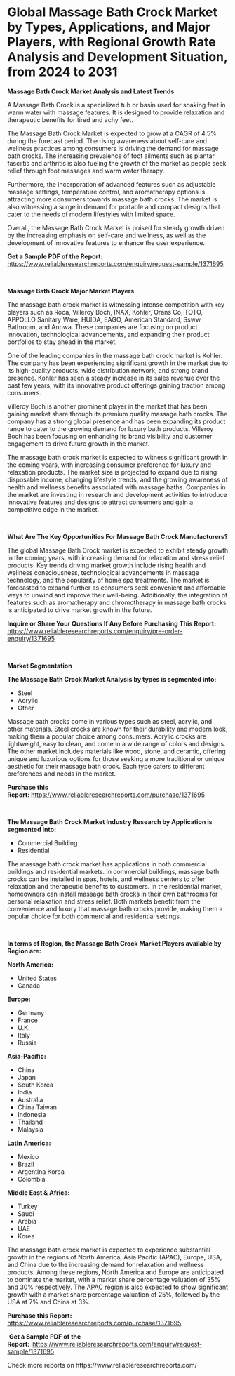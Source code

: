<p><h1>Global Massage Bath Crock Market by Types, Applications, and Major Players, with Regional Growth Rate Analysis and Development Situation, from 2024 to 2031</h1></p><p><strong>Massage Bath Crock Market Analysis and Latest Trends</strong></p>
<p><p>A Massage Bath Crock is a specialized tub or basin used for soaking feet in warm water with massage features. It is designed to provide relaxation and therapeutic benefits for tired and achy feet.</p><p>The Massage Bath Crock Market is expected to grow at a CAGR of 4.5% during the forecast period. The rising awareness about self-care and wellness practices among consumers is driving the demand for massage bath crocks. The increasing prevalence of foot ailments such as plantar fasciitis and arthritis is also fueling the growth of the market as people seek relief through foot massages and warm water therapy.</p><p>Furthermore, the incorporation of advanced features such as adjustable massage settings, temperature control, and aromatherapy options is attracting more consumers towards massage bath crocks. The market is also witnessing a surge in demand for portable and compact designs that cater to the needs of modern lifestyles with limited space.</p><p>Overall, the Massage Bath Crock Market is poised for steady growth driven by the increasing emphasis on self-care and wellness, as well as the development of innovative features to enhance the user experience.</p></p>
<p><strong>Get a Sample PDF of the Report:&nbsp;</strong> <a href="https://www.reliableresearchreports.com/enquiry/request-sample/1371695">https://www.reliableresearchreports.com/enquiry/request-sample/1371695</a></p>
<p>&nbsp;</p>
<p><strong>Massage Bath Crock Major Market Players</strong></p>
<p><p>The massage bath crock market is witnessing intense competition with key players such as Roca, Villeroy Boch, INAX, Kohler, Orans Co, TOTO, APPOLLO Sanitary Ware, HUIDA, EAGO, American Standard, Ssww Bathroom, and Annwa. These companies are focusing on product innovation, technological advancements, and expanding their product portfolios to stay ahead in the market.</p><p>One of the leading companies in the massage bath crock market is Kohler. The company has been experiencing significant growth in the market due to its high-quality products, wide distribution network, and strong brand presence. Kohler has seen a steady increase in its sales revenue over the past few years, with its innovative product offerings gaining traction among consumers.</p><p>Villeroy Boch is another prominent player in the market that has been gaining market share through its premium quality massage bath crocks. The company has a strong global presence and has been expanding its product range to cater to the growing demand for luxury bath products. Villeroy Boch has been focusing on enhancing its brand visibility and customer engagement to drive future growth in the market.</p><p>The massage bath crock market is expected to witness significant growth in the coming years, with increasing consumer preference for luxury and relaxation products. The market size is projected to expand due to rising disposable income, changing lifestyle trends, and the growing awareness of health and wellness benefits associated with massage baths. Companies in the market are investing in research and development activities to introduce innovative features and designs to attract consumers and gain a competitive edge in the market.</p></p>
<p>&nbsp;</p>
<p><strong>What Are The Key Opportunities For Massage Bath Crock Manufacturers?</strong></p>
<p><p>The global Massage Bath Crock market is expected to exhibit steady growth in the coming years, with increasing demand for relaxation and stress relief products. Key trends driving market growth include rising health and wellness consciousness, technological advancements in massage technology, and the popularity of home spa treatments. The market is forecasted to expand further as consumers seek convenient and affordable ways to unwind and improve their well-being. Additionally, the integration of features such as aromatherapy and chromotherapy in massage bath crocks is anticipated to drive market growth in the future.</p></p>
<p><strong>Inquire or Share Your Questions If Any Before Purchasing This Report:</strong> <a href="https://www.reliableresearchreports.com/enquiry/pre-order-enquiry/1371695">https://www.reliableresearchreports.com/enquiry/pre-order-enquiry/1371695</a></p>
<p>&nbsp;</p>
<p><strong>Market Segmentation</strong></p>
<p><strong>The Massage Bath Crock Market Analysis by types is segmented into:</strong></p>
<p><ul><li>Steel</li><li>Acrylic</li><li>Other</li></ul></p>
<p><p>Massage bath crocks come in various types such as steel, acrylic, and other materials. Steel crocks are known for their durability and modern look, making them a popular choice among consumers. Acrylic crocks are lightweight, easy to clean, and come in a wide range of colors and designs. The other market includes materials like wood, stone, and ceramic, offering unique and luxurious options for those seeking a more traditional or unique aesthetic for their massage bath crock. Each type caters to different preferences and needs in the market.</p></p>
<p><strong>Purchase this Report:&nbsp;</strong><a href="https://www.reliableresearchreports.com/purchase/1371695">https://www.reliableresearchreports.com/purchase/1371695</a></p>
<p>&nbsp;</p>
<p><strong>The Massage Bath Crock Market Industry Research by Application is segmented into:</strong></p>
<p><ul><li>Commercial Building</li><li>Residential</li></ul></p>
<p><p>The massage bath crock market has applications in both commercial buildings and residential markets. In commercial buildings, massage bath crocks can be installed in spas, hotels, and wellness centers to offer relaxation and therapeutic benefits to customers. In the residential market, homeowners can install massage bath crocks in their own bathrooms for personal relaxation and stress relief. Both markets benefit from the convenience and luxury that massage bath crocks provide, making them a popular choice for both commercial and residential settings.</p></p>
<p>&nbsp;</p>
<p><strong>In terms of Region, the Massage Bath Crock Market Players available by Region are:</strong></p>
<p>
    <p> <strong> North America: </strong>
        <ul>
            <li>United States</li>
            <li>Canada</li>
        </ul>
        </p> 
    <p> <strong> Europe: </strong>
        <ul>
            <li>Germany</li>
            <li>France</li>
            <li>U.K.</li>
            <li>Italy</li>
            <li>Russia</li>
        </ul>
        </p> 
    <p> <strong> Asia-Pacific: </strong>
        <ul>
            <li>China</li>
            <li>Japan</li>
            <li>South Korea</li>
            <li>India</li>
            <li>Australia</li>
            <li>China Taiwan</li>
            <li>Indonesia</li>
            <li>Thailand</li>
            <li>Malaysia</li>
        </ul>
        </p> 
    <p> <strong> Latin America: </strong>
        <ul>
            <li>Mexico</li>
            <li>Brazil</li>
            <li>Argentina Korea</li>
            <li>Colombia</li>
        </ul>
        </p> 
    <p> <strong> Middle East & Africa: </strong>
        <ul>
            <li>Turkey</li>
            <li>Saudi</li>
            <li>Arabia</li>
            <li>UAE</li>
            <li>Korea</li>
        </ul>
    </p>
    </p>
<p><p>The massage bath crock market is expected to experience substantial growth in the regions of North America, Asia Pacific (APAC), Europe, USA, and China due to the increasing demand for relaxation and wellness products. Among these regions, North America and Europe are anticipated to dominate the market, with a market share percentage valuation of 35% and 30% respectively. The APAC region is also expected to show significant growth with a market share percentage valuation of 25%, followed by the USA at 7% and China at 3%.</p></p>
<p><strong>Purchase this Report: </strong><a href="https://www.reliableresearchreports.com/purchase/1371695">https://www.reliableresearchreports.com/purchase/1371695</a></p>
<p>&nbsp;<strong>Get a Sample PDF of the Report:&nbsp;&nbsp;</strong><a href="https://www.reliableresearchreports.com/enquiry/request-sample/1371695">https://www.reliableresearchreports.com/enquiry/request-sample/1371695</a></p>
<p><strong></strong></p>
<p>Check more reports on https://www.reliableresearchreports.com/</p>
